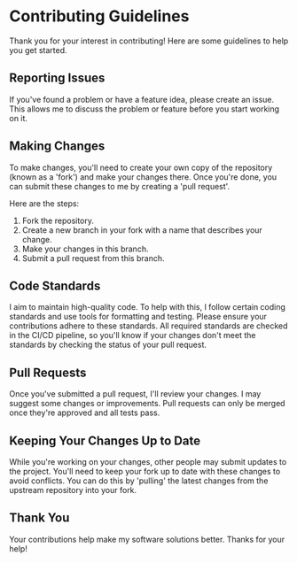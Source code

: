 # Contributing Guidelines

Thank you for your interest in contributing! Here are some guidelines to help you get started.

## Reporting Issues

If you've found a problem or have a feature idea, please create an issue. This allows me to discuss the problem or feature before you start working on it.

## Making Changes

To make changes, you'll need to create your own copy of the repository (known as a 'fork') and make your changes there. Once you're done, you can submit these changes to me by creating a 'pull request'.

Here are the steps:

1. Fork the repository.
2. Create a new branch in your fork with a name that describes your change.
3. Make your changes in this branch.
4. Submit a pull request from this branch.

## Code Standards

I aim to maintain high-quality code. To help with this, I follow certain coding standards and use tools for formatting and testing. Please ensure your contributions adhere to these standards. All required standards are checked in the CI/CD pipeline, so you'll know if your changes don't meet the standards by checking the status of your pull request.

## Pull Requests

Once you've submitted a pull request, I'll review your changes. I may suggest some changes or improvements. Pull requests can only be merged once they're approved and all tests pass.

## Keeping Your Changes Up to Date

While you're working on your changes, other people may submit updates to the project. You'll need to keep your fork up to date with these changes to avoid conflicts. You can do this by 'pulling' the latest changes from the upstream repository into your fork.

## Thank You

Your contributions help make my software solutions better. Thanks for your help!
